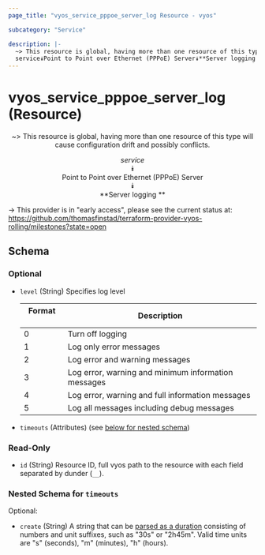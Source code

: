 ```yaml
---
page_title: "vyos_service_pppoe_server_log Resource - vyos"

subcategory: "Service"

description: |- 
  ~> This resource is global, having more than one resource of this type will cause configuration drift and possibly conflicts.
  service⯯Point to Point over Ethernet (PPPoE) Server⯯**Server logging **
---
```


# vyos_service_pppoe_server_log (Resource)
<center>

~> This resource is global, having more than one resource of this type will cause configuration drift and possibly conflicts.

*service*  
⯯  
Point to Point over Ethernet (PPPoE) Server  
⯯  
**Server logging **


</center>

-> This provider is in "early access", please see the current status at: https://github.com/thomasfinstad/terraform-provider-vyos-rolling/milestones?state=open

## Schema

### Optional

- `level` (String) Specifies log level

    |Format  &emsp;|Description                                          |
    |----------|-------------------------------------------------------|
    |0       &emsp;|Turn off logging                                     |
    |1       &emsp;|Log only error messages                              |
    |2       &emsp;|Log error and warning messages                       |
    |3       &emsp;|Log error, warning and minimum information messages  |
    |4       &emsp;|Log error, warning and full information messages     |
    |5       &emsp;|Log all messages including debug messages            |
- `timeouts` (Attributes) (see [below for nested schema](#nestedatt--timeouts))

### Read-Only

- `id` (String) Resource ID, full vyos path to the resource with each field separated by dunder (`__`).

<a id="nestedatt--timeouts"></a>
### Nested Schema for `timeouts`

Optional:

- `create` (String) A string that can be [parsed as a duration](https://pkg.go.dev/time#ParseDuration) consisting of numbers and unit suffixes, such as &#34;30s&#34; or &#34;2h45m&#34;. Valid time units are &#34;s&#34; (seconds), &#34;m&#34; (minutes), &#34;h&#34; (hours).  
